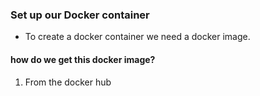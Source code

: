 
### Set up our Docker container
- To create a docker container we need a docker image.

#### how do we get this docker image?
1. From the docker hub

